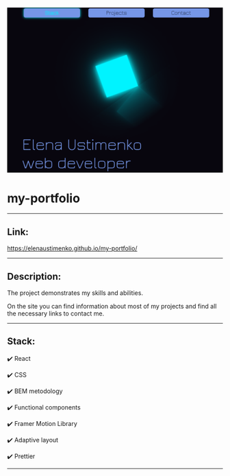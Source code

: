 ![Image alt](./src/images/for-readme/main_img.png)

# **my-portfolio**

---

## Link:

https://elenaustimenko.github.io/my-portfolio/

---

## Description:

The project demonstrates my skills and abilities.

On the site you can find information about most of my projects and find all the necessary links to contact me.

---

## Stack:


✔️ React


✔️ CSS


✔️ BEM metodology


✔️ Functional components


✔️ Framer Motion Library


✔️ Adaptive layout


✔️ Prettier

---
